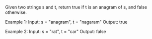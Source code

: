 Given two strings s and t, return true if t is an anagram of s, and false otherwise.

Example 1:
Input: s = "anagram", t = "nagaram"
Output: true

Example 2:
Input: s = "rat", t = "car"
Output: false
